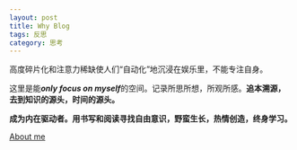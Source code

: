 ```yaml
---
layout: post
title: Why Blog
tags: 反思
category: 思考
---
```

高度碎片化和注意力稀缺使人们“自动化”地沉浸在娱乐里，不能专注自身。

这里是能***only focus on myself***的空间。记录所思所想，所观所感。**追本溯源，去到知识的源头，时间的源头。**

**成为内在驱动者。用书写和阅读寻找自由意识，野蛮生长，热情创造，终身学习。**

[About me](http://www.huyuning.com/about/)
